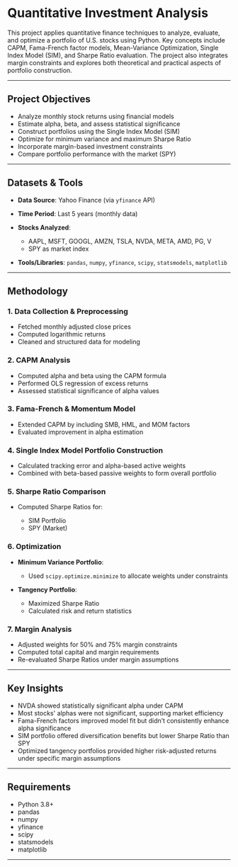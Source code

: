 # Quantitative Investment Analysis

This project applies quantitative finance techniques to analyze, evaluate, and optimize a portfolio of U.S. stocks using Python. Key concepts include CAPM, Fama-French factor models, Mean-Variance Optimization, Single Index Model (SIM), and Sharpe Ratio evaluation. The project also integrates margin constraints and explores both theoretical and practical aspects of portfolio construction.

---

## Project Objectives

* Analyze monthly stock returns using financial models
* Estimate alpha, beta, and assess statistical significance
* Construct portfolios using the Single Index Model (SIM)
* Optimize for minimum variance and maximum Sharpe Ratio
* Incorporate margin-based investment constraints
* Compare portfolio performance with the market (SPY)

---

## Datasets & Tools

* **Data Source**: Yahoo Finance (via `yfinance` API)
* **Time Period**: Last 5 years (monthly data)
* **Stocks Analyzed**:

  * AAPL, MSFT, GOOGL, AMZN, TSLA, NVDA, META, AMD, PG, V
  * SPY as market index
* **Tools/Libraries**: `pandas`, `numpy`, `yfinance`, `scipy`, `statsmodels`, `matplotlib`

---

## Methodology

### 1. Data Collection & Preprocessing

* Fetched monthly adjusted close prices
* Computed logarithmic returns
* Cleaned and structured data for modeling

### 2. CAPM Analysis

* Computed alpha and beta using the CAPM formula
* Performed OLS regression of excess returns
* Assessed statistical significance of alpha values

### 3. Fama-French & Momentum Model

* Extended CAPM by including SMB, HML, and MOM factors
* Evaluated improvement in alpha estimation

### 4. Single Index Model Portfolio Construction

* Calculated tracking error and alpha-based active weights
* Combined with beta-based passive weights to form overall portfolio

### 5. Sharpe Ratio Comparison

* Computed Sharpe Ratios for:

  * SIM Portfolio
  * SPY (Market)

### 6. Optimization

* **Minimum Variance Portfolio**:

  * Used `scipy.optimize.minimize` to allocate weights under constraints
* **Tangency Portfolio**:

  * Maximized Sharpe Ratio
  * Calculated risk and return statistics

### 7. Margin Analysis

* Adjusted weights for 50% and 75% margin constraints
* Computed total capital and margin requirements
* Re-evaluated Sharpe Ratios under margin assumptions

---

## Key Insights

* NVDA showed statistically significant alpha under CAPM
* Most stocks' alphas were not significant, supporting market efficiency
* Fama-French factors improved model fit but didn’t consistently enhance alpha significance
* SIM portfolio offered diversification benefits but lower Sharpe Ratio than SPY
* Optimized tangency portfolios provided higher risk-adjusted returns under specific margin assumptions

---

## Requirements

* Python 3.8+
* pandas
* numpy
* yfinance
* scipy
* statsmodels
* matplotlib

---


